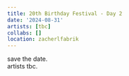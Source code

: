 ```yaml
---
title: 20th Birthday Festival - Day 2
date: '2024-08-31'
artists: [tbc]
collabs: []
location: zacherlfabrik
---
```

save the date.  
artists tbc. 
